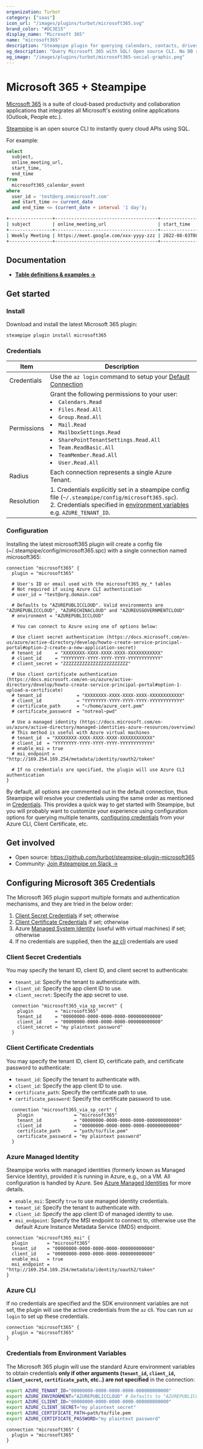 ```yaml
---
organization: Turbot
category: ["saas"]
icon_url: "/images/plugins/turbot/microsoft365.svg"
brand_color: "#DC3E15"
display_name: "Microsoft 365"
name: "microsoft365"
description: "Steampipe plugin for querying calendars, contacts, drives, mailboxes and more from Microsoft 365."
og_description: "Query Microsoft 365 with SQL! Open source CLI. No DB required."
og_image: "/images/plugins/turbot/microsoft365-social-graphic.png"
---
```


# Microsoft 365 + Steampipe

[Microsoft 365](https://www.microsoft.com/en-in/microsoft-365) is a suite of cloud-based productivity and collaboration applications that integrates all Microsoft's existing online applications (Outlook, People etc.).

[Steampipe](https://steampipe.io) is an open source CLI to instantly query cloud APIs using SQL.

For example:

```sql
select
  subject,
  online_meeting_url,
  start_time,
  end_time
from
  microsoft365_calendar_event
where
  user_id = 'test@org.onmicrosoft.com'
  and start_time >= current_date
  and end_time <= (current_date + interval '1 day');
```

```sh
+----------------+--------------------------------------+---------------------------+---------------------------+
| subject        | online_meeting_url                   | start_time                | end_time                  |
+----------------+--------------------------------------+---------------------------+---------------------------+
| Weekly Meeting | https://meet.google.com/xxx-yyyy-zzz | 2022-08-03T08:00:00+05:30 | 2022-08-03T08:30:00+05:30 |
+----------------+--------------------------------------+---------------------------+---------------------------+
```

## Documentation

- **[Table definitions & examples →](/plugins/turbot/microsoft365/tables)**

## Get started

### Install

Download and install the latest Microsoft 365 plugin:

```bash
steampipe plugin install microsoft365
```

### Credentials

| Item        | Description                                                                                                                                                                                                             |
| ----------- | ----------------------------------------------------------------------------------------------------------------------------------------------------------------------------------------------------------------------- |
| Credentials | Use the `az login` command to setup your [Default Connection](https://docs.microsoft.com/en-us/cli/azure/authenticate-azure-cli)                                                                               |
| Permissions | Grant the following permissions to your user: <br /><li> `Calendars.Read` </li><li> `Files.Read.All` </li><li> `Group.Read.All` </li><li> `Mail.Read`</li><li> `MailboxSettings.Read` </li><li> `SharePointTenantSettings.Read.All` </li><li> `Team.ReadBasic.All` </li><li> `TeamMember.Read.All` </li><li> `User.Read.All` </li>
| Radius      | Each connection represents a single Azure Tenant.                                                                                                                                                                       |
| Resolution  | 1. Credentials explicitly set in a steampipe config file (`~/.steampipe/config/microsoft365.spc`).<br />2. Credentials specified in [environment variables](#credentials-from-environment-variables) e.g. `AZURE_TENANT_ID`. |

### Configuration

Installing the latest microsoft365 plugin will create a config file (~/.steampipe/config/microsoft365.spc) with a single connection named microsoft365:

```hcl
connection "microsoft365" {
  plugin = "microsoft365"

  # User's ID or email used with the microsoft365_my_* tables
  # Not required if using Azure CLI authentication
  # user_id = "test@org.domain.com"

  # Defaults to "AZUREPUBLICCLOUD". Valid environments are "AZUREPUBLICCLOUD", "AZURECHINACLOUD" and "AZUREUSGOVERNMENTCLOUD"
  # environment = "AZUREPUBLICCLOUD"

  # You can connect to Azure using one of options below:

  # Use client secret authentication (https://docs.microsoft.com/en-us/azure/active-directory/develop/howto-create-service-principal-portal#option-2-create-a-new-application-secret)
  # tenant_id     = "XXXXXXXX-XXXX-XXXX-XXXX-XXXXXXXXXXXX"
  # client_id     = "YYYYYYYY-YYYY-YYYY-YYYY-YYYYYYYYYYYY"
  # client_secret = "ZZZZZZZZZZZZZZZZZZZZZZZZ"

  # Use client certificate authentication (https://docs.microsoft.com/en-us/azure/active-directory/develop/howto-create-service-principal-portal#option-1-upload-a-certificate)
  # tenant_id             = "XXXXXXXX-XXXX-XXXX-XXXX-XXXXXXXXXXXX"
  # client_id             = "YYYYYYYY-YYYY-YYYY-YYYY-YYYYYYYYYYYY"
  # certificate_path      = "~/home/azure_cert.pem"
  # certificate_password  = "notreal~pwd"

  # Use a managed identity (https://docs.microsoft.com/en-us/azure/active-directory/managed-identities-azure-resources/overview)
  # This method is useful with Azure virtual machines
  # tenant_id  = "XXXXXXXX-XXXX-XXXX-XXXX-XXXXXXXXXXXX"
  # client_id  = "YYYYYYYY-YYYY-YYYY-YYYY-YYYYYYYYYYYY"
  # enable_msi = true
  # msi_endpoint = "http://169.254.169.254/metadata/identity/oauth2/token"

  # If no credentials are specified, the plugin will use Azure CLI authentication
}
```

By default, all options are commented out in the default connection, thus Steampipe will resolve your credentials using the same order as mentioned in [Credentials](#credentials). This provides a quick way to get started with Steampipe, but you will probably want to customize your experience using configuration options for querying multiple tenants, [configuring credentials](#configuring-microsoft-365-credentials) from your Azure CLI, Client Certificate, etc.

## Get involved

- Open source: https://github.com/turbot/steampipe-plugin-microsoft365
- Community: [Join #steampipe on Slack →](https://turbot.com/community/join)

## Configuring Microsoft 365 Credentials

The Microsoft 365 plugin support multiple formats and authentication mechanisms, and they are tried in the below order:

1. [Client Secret Credentials](https://docs.microsoft.com/en-us/azure/active-directory/develop/v2-saml-bearer-assertion#prerequisites) if set; otherwise
2. [Client Certificate Credentials](https://docs.microsoft.com/en-us/azure/active-directory/develop/active-directory-certificate-credentials#register-your-certificate-with-microsoft-identity-platform) if set; otherwise
3. Azure [Managed System Identity](https://docs.microsoft.com/en-us/azure/active-directory/managed-identities-azure-resources/how-managed-identities-work-vm#system-assigned-managed-identity) (useful with virtual machines) if set; otherwise
4. If no credentials are supplied, then the [az cli](https://docs.microsoft.com/en-us/cli/azure/) credentials are used

### Client Secret Credentials

You may specify the tenant ID, client ID, and client secret to authenticate:

- `tenant_id`: Specify the tenant to authenticate with.
- `client_id`: Specify the app client ID to use.
- `client_secret`: Specify the app secret to use.

```hcl
  connection "microsoft365_via_sp_secret" {
    plugin        = "microsoft365"
    tenant_id     = "00000000-0000-0000-0000-000000000000"
    client_id     = "00000000-0000-0000-0000-000000000000"
    client_secret = "my plaintext password"
  }
```

### Client Certificate Credentials

You may specify the tenant ID, client ID, certificate path, and certificate password to authenticate:

- `tenant_id`: Specify the tenant to authenticate with.
- `client_id`: Specify the app client ID to use.
- `certificate_path`: Specify the certificate path to use.
- `certificate_password`: Specify the certificate password to use.

```hcl
  connection "microsoft365_via_sp_cert" {
    plugin               = "microsoft365"
    tenant_id            = "00000000-0000-0000-0000-000000000000"
    client_id            = "00000000-0000-0000-0000-000000000000"
    certificate_path     = "path/to/file.pem"
    certificate_password = "my plaintext password"
  }
```

### Azure Managed Identity

Steampipe works with managed identities (formerly known as Managed Service Identity), provided it is running in Azure, e.g., on a VM. All configuration is handled by Azure. See [Azure Managed Identities](https://docs.microsoft.com/en-us/azure/active-directory/managed-identities-azure-resources/overview) for more details.

- `enable_msi`: Specify `true` to use managed identity credentials.
- `tenant_id`: Specify the tenant to authenticate with.
- `client_id`: Specify the app client ID of managed identity to use.
- `msi_endpoint`: Specify the MSI endpoint to connect to, otherwise use the default Azure Instance Metadata Service (IMDS) endpoint.

```hcl
connection "microsoft365_msi" {
  plugin       = "microsoft365"
  tenant_id    = "00000000-0000-0000-0000-000000000000"
  client_id    = "00000000-0000-0000-0000-000000000000"
  enable_msi   = true
  msi_endpoint = "http://169.254.169.254/metadata/identity/oauth2/token"
}
```

### Azure CLI

If no credentials are specified and the SDK environment variables are not set, the plugin will use the active credentials from the `az` cli. You can run `az login` to set up these credentials.

```hcl
connection "microsoft365" {
  plugin = "microsoft365"
}
```

### Credentials from Environment Variables

The Microsoft 365 plugin will use the standard Azure environment variables to obtain credentials **only if other arguments (`tenant_id`, `client_id`, `client_secret`, `certificate_path`, etc..) are not specified** in the connection:

```sh
export AZURE_TENANT_ID="00000000-0000-0000-0000-000000000000"
export AZURE_ENVIRONMENT="AZUREPUBLICCLOUD" # Defaults to "AZUREPUBLICCLOUD". Valid environments are "AZUREPUBLICCLOUD", "AZURECHINACLOUD" and "AZUREUSGOVERNMENTCLOUD"
export AZURE_CLIENT_ID="00000000-0000-0000-0000-000000000000"
export AZURE_CLIENT_SECRET="my plaintext secret"
export AZURE_CERTIFICATE_PATH=path/to/file.pem
export AZURE_CERTIFICATE_PASSWORD="my plaintext password"
```

```hcl
connection "microsoft365" {
  plugin = "microsoft365"
}
```
